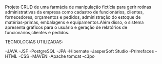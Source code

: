 Projeto CRUD de uma farmácia de manipulação fictícia para gerir rotinas administrativas da empresa como cadastro de funcionários, clientes, fornecedores, orçamentos e pedidos,  administração do estoque de matérias-primas, embalagens e equipamentos.Além disso, o sistema apresenta gráficos para o usuário e geração de relatórios de funcionários,clientes e pedidos.

TECNOLOGIAS UTILIZADAS:

-JAVA
-JSF
-PostgreSQL
-JPA
-Hibernate
-JasperSoft Studio
-Primefaces
-HTML
-CSS
-MAVEN
-Apache tomcat
-c3po


